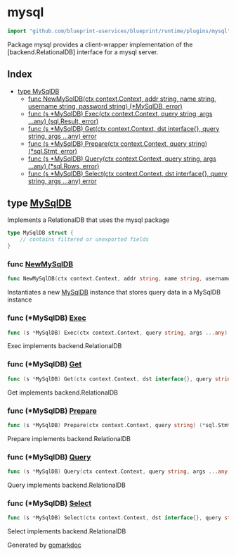 <!-- Code generated by gomarkdoc. DO NOT EDIT -->

# mysql

```go
import "github.com/blueprint-uservices/blueprint/runtime/plugins/mysql"
```

Package mysql provides a client\-wrapper implementation of the \[backend.RelationalDB\] interface for a mysql server.

## Index

- [type MySqlDB](<#MySqlDB>)
  - [func NewMySqlDB\(ctx context.Context, addr string, name string, username string, password string\) \(\*MySqlDB, error\)](<#NewMySqlDB>)
  - [func \(s \*MySqlDB\) Exec\(ctx context.Context, query string, args ...any\) \(sql.Result, error\)](<#MySqlDB.Exec>)
  - [func \(s \*MySqlDB\) Get\(ctx context.Context, dst interface\{\}, query string, args ...any\) error](<#MySqlDB.Get>)
  - [func \(s \*MySqlDB\) Prepare\(ctx context.Context, query string\) \(\*sql.Stmt, error\)](<#MySqlDB.Prepare>)
  - [func \(s \*MySqlDB\) Query\(ctx context.Context, query string, args ...any\) \(\*sql.Rows, error\)](<#MySqlDB.Query>)
  - [func \(s \*MySqlDB\) Select\(ctx context.Context, dst interface\{\}, query string, args ...any\) error](<#MySqlDB.Select>)


<a name="MySqlDB"></a>
## type [MySqlDB](<https://github.com/Blueprint-uServices/blueprint/blob/main/runtime/plugins/mysql/reldb.go#L14-L17>)

Implements a RelationalDB that uses the mysql package

```go
type MySqlDB struct {
    // contains filtered or unexported fields
}
```

<a name="NewMySqlDB"></a>
### func [NewMySqlDB](<https://github.com/Blueprint-uServices/blueprint/blob/main/runtime/plugins/mysql/reldb.go#L20>)

```go
func NewMySqlDB(ctx context.Context, addr string, name string, username string, password string) (*MySqlDB, error)
```

Instantiates a new [MySqlDB](<#MySqlDB>) instance that stores query data in a MySqlDB instance

<a name="MySqlDB.Exec"></a>
### func \(\*MySqlDB\) [Exec](<https://github.com/Blueprint-uServices/blueprint/blob/main/runtime/plugins/mysql/reldb.go#L46>)

```go
func (s *MySqlDB) Exec(ctx context.Context, query string, args ...any) (sql.Result, error)
```

Exec implements backend.RelationalDB

<a name="MySqlDB.Get"></a>
### func \(\*MySqlDB\) [Get](<https://github.com/Blueprint-uServices/blueprint/blob/main/runtime/plugins/mysql/reldb.go#L66>)

```go
func (s *MySqlDB) Get(ctx context.Context, dst interface{}, query string, args ...any) error
```

Get implements backend.RelationalDB

<a name="MySqlDB.Prepare"></a>
### func \(\*MySqlDB\) [Prepare](<https://github.com/Blueprint-uServices/blueprint/blob/main/runtime/plugins/mysql/reldb.go#L56>)

```go
func (s *MySqlDB) Prepare(ctx context.Context, query string) (*sql.Stmt, error)
```

Prepare implements backend.RelationalDB

<a name="MySqlDB.Query"></a>
### func \(\*MySqlDB\) [Query](<https://github.com/Blueprint-uServices/blueprint/blob/main/runtime/plugins/mysql/reldb.go#L51>)

```go
func (s *MySqlDB) Query(ctx context.Context, query string, args ...any) (*sql.Rows, error)
```

Query implements backend.RelationalDB

<a name="MySqlDB.Select"></a>
### func \(\*MySqlDB\) [Select](<https://github.com/Blueprint-uServices/blueprint/blob/main/runtime/plugins/mysql/reldb.go#L61>)

```go
func (s *MySqlDB) Select(ctx context.Context, dst interface{}, query string, args ...any) error
```

Select implements backend.RelationalDB

Generated by [gomarkdoc](<https://github.com/princjef/gomarkdoc>)
